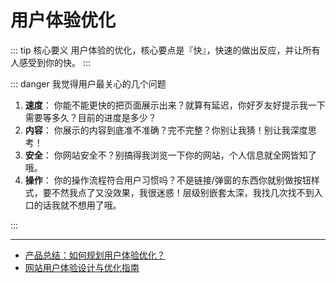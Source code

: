# 用户体验优化

::: tip 核心要义
用户体验的优化，核心要点是『快』，快速的做出反应，并让所有人感受到你的快。
:::

::: danger 我觉得用户最关心的几个问题

1. **速度**： 你能不能更快的把页面展示出来？就算有延迟，你好歹友好提示我一下需要等多久？目前的进度是多少？
2. **内容**： 你展示的内容到底准不准确？完不完整？你别让我猜！别让我深度思考！
3. **安全**： 你网站安全不？别搞得我浏览一下你的网站，个人信息就全网皆知了哦。
4. **操作**： 你的操作流程符合用户习惯吗？不是链接/弹窗的东西你就别做按钮样式，要不然我点了又没效果，我很迷惑！层级别嵌套太深，我找几次找不到入口的话我就不想用了哦。

:::

---

- [产品总结：如何规划用户体验优化？](https://www.woshipm.com/pmd/907362.html)
- [网站用户体验设计与优化指南](https://www.woshipm.com/pd/219305.html)
